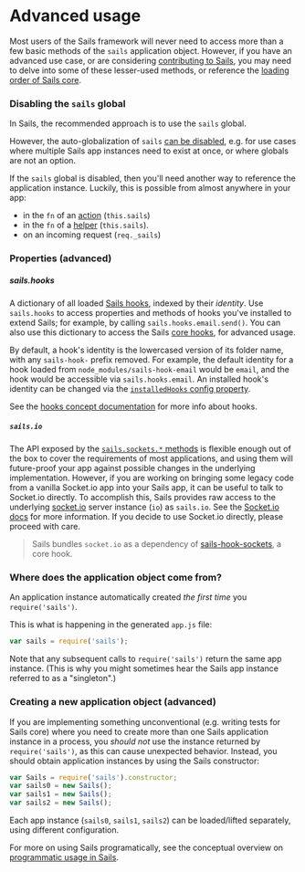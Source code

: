 # Advanced usage

Most users of the Sails framework will never need to access more than a few basic methods of the `sails` application object. However, if you have an advanced use case, or are considering [contributing to Sails](http://sailsjs.com/documentation/contributing), you may need to delve into some of these lesser-used methods, or reference the [loading order of Sails core](http://sailsjs.com/documentation/reference/application/advanced-usage/lifecycle).

### Disabling the `sails` global

In Sails, the recommended approach is to use the `sails` global.

However, the auto-globalization of `sails` [can be disabled](http://sailsjs.com/documentation/reference/configuration/sails-config-globals), e.g. for use cases where multiple Sails app instances need to exist at once, or where globals are not an option.

If the `sails` global is disabled, then you'll need another way to reference the application instance.  Luckily, this is possible from almost anywhere in your app:

+ in the `fn` of an [action](http://sailsjs.com/documentation/concepts/actions-and-controllers) (`this.sails`)
+ in the `fn` of a [helper](http://sailsjs.com/documentation/concepts/helpers) (`this.sails`).
+ on an incoming request (`req._sails`)


### Properties (advanced)

##### sails.hooks

A dictionary of all loaded [Sails hooks](http://sailsjs.com/documentation/concepts/extending-sails/hooks), indexed by their _identity_.  Use `sails.hooks` to access properties and methods of hooks you've installed to extend Sails; for example, by calling `sails.hooks.email.send()`.  You can also use this dictionary to access the Sails [core hooks](http://sailsjs.com/documentation/concepts/extending-sails/hooks#?types-of-hooks), for advanced usage.

By default, a hook's identity is the lowercased version of its folder name, with any `sails-hook-` prefix removed.  For example, the default identity for a hook loaded from `node_modules/sails-hook-email` would be `email`, and the hook would be accessible via `sails.hooks.email`.  An installed hook's identity can be changed via the [`installedHooks` config property](http://sailsjs.com/documentation/concepts/extending-sails/hooks/using-hooks#?changing-the-way-sails-loads-an-installable-hook).

See the [hooks concept documentation](http://sailsjs.com/documentation/concepts/extending-sails/hooks) for more info about hooks.

##### `sails.io`

The API exposed by the [`sails.sockets.*` methods](http://sailsjs.com/documentation/reference/web-sockets/sails-sockets) is flexible enough out of the box to cover the requirements of most applications, and using them will future-proof your app against possible changes in the underlying implementation.  However, if you are working on bringing some legacy code from a vanilla Socket.io app into your Sails app, it can be useful to talk to Socket.io directly.  To accomplish this, Sails provides raw access to the underlying [socket.io](http://socket.io/) server instance (`io`) as `sails.io`. See the [Socket.io docs](http://socket.io/docs/) for more information.  If you decide to use Socket.io directly, please proceed with care.

> Sails bundles `socket.io` as a dependency of [sails-hook-sockets](github.com/balderdashy/sails-hook-sockets), a core hook.


### Where does the application object come from?

An application instance automatically created _the first time_ you `require('sails')`.

This is what is happening in the generated `app.js` file:

```javascript
var sails = require('sails');
```

Note that any subsequent calls to `require('sails')` return the same app instance.  (This is why you might sometimes hear the Sails app instance referred to as a "singleton".)



### Creating a new application object (advanced)

If you are implementing something unconventional (e.g. writing tests for Sails core)
where you need to create more than one Sails application instance in a process, you _should not_ use
the instance returned by `require('sails')`, as this can cause unexpected behavior.  Instead, you should
obtain application instances by using the Sails constructor:

```javascript
var Sails = require('sails').constructor;
var sails0 = new Sails();
var sails1 = new Sails();
var sails2 = new Sails();
```

Each app instance (`sails0`, `sails1`, `sails2`) can be loaded/lifted separately,
using different configuration.

For more on using Sails programatically, see the conceptual overview on [programmatic usage in Sails](http://sailsjs.com/documentation/concepts/programmatic-usage).


<docmeta name="displayName" value="Advanced usage">
